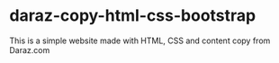 # daraz-copy-html-css-bootstrap

This is a simple website made with HTML, CSS and content copy from Daraz.com
